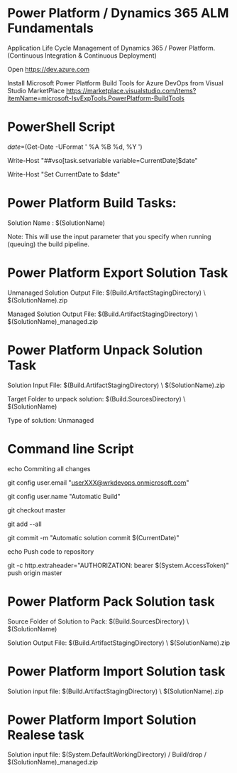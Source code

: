# Power Platform / Dynamics 365 ALM Fundamentals
Application Life Cycle Management of Dynamics 365 / Power Platform. (Continuous Integration &amp; Continuous Deployment)

Open https://dev.azure.com 

Install Microsoft Power Platform Build Tools for Azure DevOps from Visual Studio MarketPlace  https://marketplace.visualstudio.com/items?itemName=microsoft-IsvExpTools.PowerPlatform-BuildTools

# PowerShell Script

$date=$(Get-Date -UFormat ' %A %B %d, %Y ')

Write-Host "##vso[task.setvariable variable=CurrentDate]$date"

Write-Host "Set CurrentDate to $date"

# Power Platform Build Tasks:

Solution Name : $(SolutionName)

Note: This will use the input parameter that you specify when running (queuing) the build pipeline.
# Power Platform Export Solution Task

Unmanaged Solution Output File: $(Build.ArtifactStagingDirectory) \ $(SolutionName).zip

Managed Solution Output File: $(Build.ArtifactStagingDirectory) \ $(SolutionName)_managed.zip

# Power Platform Unpack Solution Task
Solution Input File: $(Build.ArtifactStagingDirectory) \ $(SolutionName).zip

Target Folder to unpack solution: $(Build.SourcesDirectory) \ $(SolutionName)

Type of solution: Unmanaged

# Command line Script

echo Commiting all changes

git config user.email "userXXX@wrkdevops.onmicrosoft.com"

git config user.name "Automatic Build"

git checkout master

git add --all

git commit -m "Automatic solution commit $(CurrentDate)"

echo Push code to repository

git -c http.extraheader="AUTHORIZATION: bearer $(System.AccessToken)" push origin master

# Power Platform Pack Solution task

Source Folder of Solution to Pack: $(Build.SourcesDirectory) \ $(SolutionName)

Solution Output File: $(Build.ArtifactStagingDirectory) \ $(SolutionName).zip

# Power Platform Import Solution task 

Solution input file: $(Build.ArtifactStagingDirectory) \ $(SolutionName).zip

# Power Platform Import Solution Realese task 
Solution input file: $(System.DefaultWorkingDirectory) / Build/drop / $(SolutionName)_managed.zip




